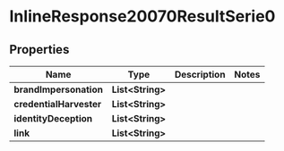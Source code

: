 # InlineResponse20070ResultSerie0

## Properties
Name | Type | Description | Notes
------------ | ------------- | ------------- | -------------
**brandImpersonation** | **List&lt;String&gt;** |  | 
**credentialHarvester** | **List&lt;String&gt;** |  | 
**identityDeception** | **List&lt;String&gt;** |  | 
**link** | **List&lt;String&gt;** |  | 
